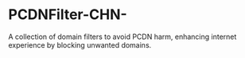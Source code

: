 # PCDNFilter-CHN-
A collection of domain filters to avoid PCDN harm, enhancing internet experience by blocking unwanted domains.

